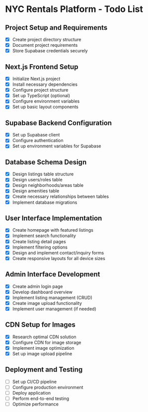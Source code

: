 # NYC Rentals Platform - Todo List

## Project Setup and Requirements
- [x] Create project directory structure
- [x] Document project requirements
- [x] Store Supabase credentials securely

## Next.js Frontend Setup
- [x] Initialize Next.js project
- [x] Install necessary dependencies
- [x] Configure project structure
- [x] Set up TypeScript (optional)
- [x] Configure environment variables
- [x] Set up basic layout components

## Supabase Backend Configuration
- [x] Set up Supabase client
- [x] Configure authentication
- [x] Set up environment variables for Supabase

## Database Schema Design
- [x] Design listings table structure
- [x] Design users/roles table
- [x] Design neighborhoods/areas table
- [x] Design amenities table
- [x] Create necessary relationships between tables
- [x] Implement database migrations

## User Interface Implementation
- [x] Create homepage with featured listings
- [x] Implement search functionality
- [x] Create listing detail pages
- [x] Implement filtering options
- [x] Design and implement contact/inquiry forms
- [x] Create responsive layouts for all device sizes

## Admin Interface Development
- [x] Create admin login page
- [x] Develop dashboard overview
- [x] Implement listing management (CRUD)
- [x] Create image upload functionality
- [x] Implement user management (if needed)

## CDN Setup for Images
- [x] Research optimal CDN solution
- [x] Configure CDN for image storage
- [x] Implement image optimization
- [x] Set up image upload pipeline

## Deployment and Testing
- [ ] Set up CI/CD pipeline
- [ ] Configure production environment
- [ ] Deploy application
- [ ] Perform end-to-end testing
- [ ] Optimize performance
